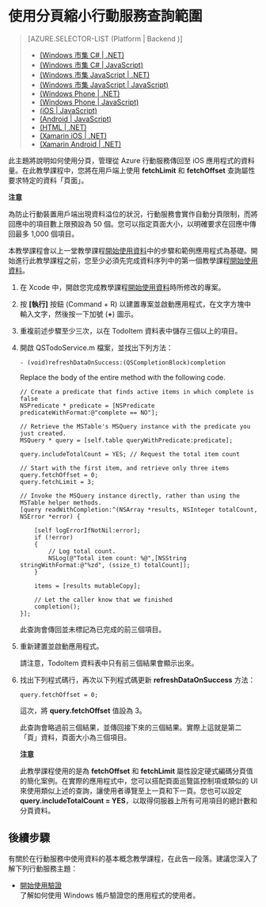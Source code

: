 <properties linkid="develop-mobile-tutorials-add-paging-to-data-ios" urlDisplayName="Add paging to data" pageTitle="Add paging to data (iOS) | Mobile Dev Center" metaKeywords="" description="Learn how to use paging to manage the amount of data returned to your iOS app from Mobile Services." metaCanonical="" services="" documentationCenter="Mobile" title="Refine Mobile Services queries with paging" authors="" solutions="" manager="" editor="" />

使用分頁縮小行動服務查詢範圍
============================

> [AZURE.SELECTOR-LIST (Platform | Backend )]
> - [(Windows 市集 C\# | .NET)](mobile-services-dotnet-backend-windows-store-dotnet-add-paging-data.md)
> - [(Windows 市集 C\# | JavaScript)](mobile-services-windows-store-dotnet-add-paging-data.md)
> - [(Windows 市集 JavaScript | .NET)](mobile-services-dotnet-backend-windows-store-javascript-add-paging-data.md)
> - [(Windows 市集 JavaScript | JavaScript)](mobile-services-windows-store-javascript-add-paging-data.md)
> - [(Windows Phone | .NET)](mobile-services-dotnet-backend-windows-phone-add-paging-data)
> - [(Windows Phone | JavaScript)](mobile-services-windows-phone-add-paging-data)
> - [(iOS | JavaScript)](mobile-services-ios-add-paging-data)
> - [(Android | JavaScript)](mobile-services-android-add-paging-data)
> - [(HTML | .NET)](mobile-services-html-add-paging-data)
> - [(Xamarin iOS | .NET)](partner-xamarin-mobile-services-ios-add-paging-data)
> - [(Xamarin Android | .NET)](partner-xamarin-mobile-services-android-add-paging-data)

此主題將說明如何使用分頁，管理從 Azure 行動服務傳回至 iOS 應用程式的資料量。在此教學課程中，您將在用戶端上使用 **fetchLimit** 和 **fetchOffset** 查詢屬性要求特定的資料「頁面」。

**注意**

為防止行動裝置用戶端出現資料溢位的狀況，行動服務會實作自動分頁限制，而將回應中的項目數上限預設為 50 個。您可以指定頁面大小，以明確要求在回應中傳回最多 1,000 個項目。

本教學課程會以上一堂教學課程[開始使用資料](/en-us/develop/mobile/tutorials/get-started-with-data-ios)中的步驟和範例應用程式為基礎。開始進行此教學課程之前，您至少必須先完成資料序列中的第一個教學課程[開始使用資料](/en-us/develop/mobile/tutorials/get-started-with-data-ios)。

1.  在 Xcode 中，開啟您完成教學課程[開始使用資料](/en-us/develop/mobile/tutorials/get-started-with-data-ios)時所修改的專案。

2.  按 **[執行]** 按鈕 (Command + R) 以建置專案並啟動應用程式，在文字方塊中輸入文字，然後按一下加號 (**+**) 圖示。

3.  重複前述步驟至少三次，以在 TodoItem 資料表中儲存三個以上的項目。

4.  開啟 QSTodoService.m 檔案，並找出下列方法：

        - (void)refreshDataOnSuccess:(QSCompletionBlock)completion

   	Replace the body of the entire method with the following code. 

        // Create a predicate that finds active items in which complete is false
        NSPredicate * predicate = [NSPredicate predicateWithFormat:@"complete == NO"];
    
        // Retrieve the MSTable's MSQuery instance with the predicate you just created.
        MSQuery * query = [self.table queryWithPredicate:predicate];
        
        query.includeTotalCount = YES; // Request the total item count
    
        // Start with the first item, and retrieve only three items
        query.fetchOffset = 0;
        query.fetchLimit = 3;

        // Invoke the MSQuery instance directly, rather than using the MSTable helper methods.
        [query readWithCompletion:^(NSArray *results, NSInteger totalCount, NSError *error) {
            
            [self logErrorIfNotNil:error];
            if (!error)
            {
                // Log total count.
                NSLog(@"Total item count: %@",[NSString stringWithFormat:@"%zd", (ssize_t) totalCount]);            
            }
        
            items = [results mutableCopy];
        
            // Let the caller know that we finished
            completion();
        }];

	此查詢會傳回並未標記為已完成的前三個項目。 

5.  重新建置並啟動應用程式。

    請注意，TodoItem 資料表中只有前三個結果會顯示出來。

6.  找出下列程式碼行，再次以下列程式碼更新 **refreshDataOnSuccess** 方法：

        query.fetchOffset = 0;

	這次，將 **query.fetchOffset** 值設為 3。  

	此查詢會略過前三個結果，並傳回接下來的三個結果。實際上這就是第二「頁」資料，頁面大小為三個項目。

    **注意**

    此教學課程使用的是為 **fetchOffset** 和 **fetchLimit** 屬性設定硬式編碼分頁值的簡化案例。在實際的應用程式中，您可以搭配頁面巡覽區控制項或類似的 UI 來使用類似上述的查詢，讓使用者導覽至上一頁和下一頁。您也可以設定 **query.includeTotalCount = YES**，以取得伺服器上所有可用項目的總計數和分頁資料。

後續步驟
--------

有關於在行動服務中使用資料的基本概念教學課程，在此告一段落。建議您深入了解下列行動服務主題：

-   [開始使用驗證](/en-us/develop/mobile/tutorials/get-started-with-users-ios)
  <br/>了解如何使用 Windows 帳戶驗證您的應用程式的使用者。

